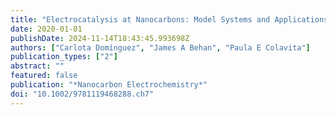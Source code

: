 ```yaml
---
title: "Electrocatalysis at Nanocarbons: Model Systems and Applications in Energy Conversion"
date: 2020-01-01
publishDate: 2024-11-14T18:43:45.993698Z
authors: ["Carlota Domínguez", "James A Behan", "Paula E Colavita"]
publication_types: ["2"]
abstract: ""
featured: false
publication: "*Nanocarbon Electrochemistry*"
doi: "10.1002/9781119468288.ch7"
---
```


